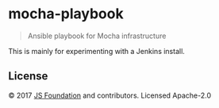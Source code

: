 # mocha-playbook

> Ansible playbook for Mocha infrastructure

This is mainly for experimenting with a Jenkins install.

## License

© 2017 [JS Foundation](https://js.foundation) and contributors.  Licensed Apache-2.0
